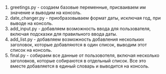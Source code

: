 1. greetings.py - создаем базовые переменные, присваиваем им значение и выводим на консоль.  
2. date_changer.py  - приобразовываем формат даты, исключая год, при выводе на консоль.
3. add_input.py - добавляем возможность ввода для пользователя, включая подсказки для правильного ввода даты.
4. add_list.py - добавляем возможность добавления нескольких заголовок, которые добавляются в один список, выводим этот список на консоль.
5. final.py - собираем все данные от пользовотеля, включая несколько заголовков, которые собираются в отдельный список. Все это вместе добавляется в единый словарь и выводится на консоль.
